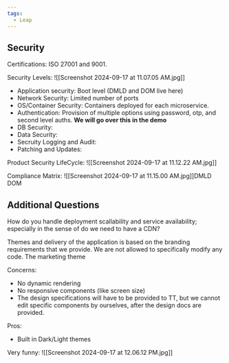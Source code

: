 ```yaml
---
tags:
  - Leap
---
```

## Security

Certifications: ISO 27001 and 9001.

Security Levels:
 ![[Screenshot 2024-09-17 at 11.07.05 AM.jpg]]

- Application security: Boot level (DMLD and DOM live here)
- Network Security: Limited number of ports
- OS/Container Security: Containers deployed for each microservice.
- Authentication: Provision of multiple options using password, otp, and second level auths. **We will go over this in the demo**
- DB Security: 
- Data Security: 
- Secruity Logging and Audit: 
- Patching and Updates:

Product Security LifeCycle:
![[Screenshot 2024-09-17 at 11.12.22 AM.jpg]]

Compliance Matrix:
![[Screenshot 2024-09-17 at 11.15.00 AM.jpg]]DMLD DOM

## Additional Questions
How do you handle deployment scallability and service availability; especially in the sense of do we need to have a CDN?

Themes and delivery of the application is based on the branding requirements that we provide. We are not allowed to specifically modify any code. The marketing theme 

Concerns:
- No dynamic rendering
- No responsive components (like screen size)
- The design specifications will have to be provided to TT, but we cannot edit specific components by ourselves, after the design docs are provided.

Pros: 
- Built in Dark/Light themes

Very funny:
![[Screenshot 2024-09-17 at 12.06.12 PM.jpg]]